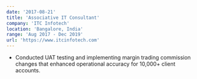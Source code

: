 ```yaml
---
date: '2017-08-21'
title: 'Associative IT Consultant'
company: 'ITC Infotech'
location: 'Bangalore, India'
range: 'Aug 2017 - Dec 2019'
url: 'https://www.itcinfotech.com'
---
```


- Conducted UAT testing and implementing margin trading commission changes that enhanced operational accuracy for 10,000+ client accounts.
